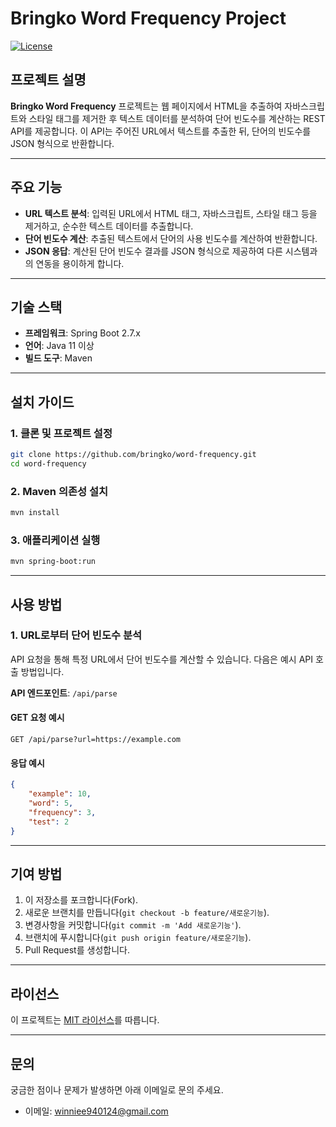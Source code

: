 
# Bringko Word Frequency Project

[![License](https://img.shields.io/badge/license-MIT-blue.svg)](LICENSE)

## 프로젝트 설명

**Bringko Word Frequency** 프로젝트는 웹 페이지에서 HTML을 추출하여 자바스크립트와 스타일 태그를 제거한 후 텍스트 데이터를 분석하여 단어 빈도수를 계산하는 REST API를 제공합니다. 이 API는 주어진 URL에서 텍스트를 추출한 뒤, 단어의 빈도수를 JSON 형식으로 반환합니다.

---

## 주요 기능

- **URL 텍스트 분석**: 입력된 URL에서 HTML 태그, 자바스크립트, 스타일 태그 등을 제거하고, 순수한 텍스트 데이터를 추출합니다.
- **단어 빈도수 계산**: 추출된 텍스트에서 단어의 사용 빈도수를 계산하여 반환합니다.
- **JSON 응답**: 계산된 단어 빈도수 결과를 JSON 형식으로 제공하여 다른 시스템과의 연동을 용이하게 합니다.

---

## 기술 스택

- **프레임워크**: Spring Boot 2.7.x
- **언어**: Java 11 이상
- **빌드 도구**: Maven

---

## 설치 가이드

### 1. 클론 및 프로젝트 설정

```bash
git clone https://github.com/bringko/word-frequency.git
cd word-frequency
```

### 2. Maven 의존성 설치

```bash
mvn install
```

### 3. 애플리케이션 실행

```bash
mvn spring-boot:run
```

---

## 사용 방법

### 1. URL로부터 단어 빈도수 분석

API 요청을 통해 특정 URL에서 단어 빈도수를 계산할 수 있습니다. 다음은 예시 API 호출 방법입니다.

**API 엔드포인트**: `/api/parse`

#### GET 요청 예시

```http
GET /api/parse?url=https://example.com
```

#### 응답 예시

```json
{
    "example": 10,
    "word": 5,
    "frequency": 3,
    "test": 2
}
```

---

## 기여 방법

1. 이 저장소를 포크합니다(Fork).
2. 새로운 브랜치를 만듭니다(`git checkout -b feature/새로운기능`).
3. 변경사항을 커밋합니다(`git commit -m 'Add 새로운기능'`).
4. 브랜치에 푸시합니다(`git push origin feature/새로운기능`).
5. Pull Request를 생성합니다.

---

## 라이선스

이 프로젝트는 [MIT 라이선스](LICENSE)를 따릅니다.

---

## 문의

궁금한 점이나 문제가 발생하면 아래 이메일로 문의 주세요.

- 이메일: winniee940124@gmail.com
